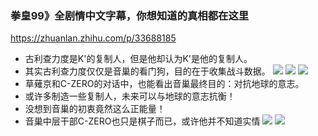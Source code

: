 ### 拳皇99》全剧情中文字幕，你想知道的真相都在这里
https://zhuanlan.zhihu.com/p/33688185
- 古利查力度是K'的复制人，但是他却认为K'是他的复制人。
- 其实古利查力度仅仅是音巢的看门狗，目的在于收集战斗数据。
![](https://pic1.zhimg.com/v2-ce7856638b39adc6a30c288eab9dfa54_b.gif)
![](https://pic2.zhimg.com/v2-67984288a2f8d30787d397c75a8b1b1d_b.jpg)
![](https://pic2.zhimg.com/v2-67984288a2f8d30787d397c75a8b1b1d_b.gif)
- 草薙京和C-ZERO的对话中，也能看出音巢最终目的：对抗地球的意志。
- 或许多制造一些复制人，未来可以与地球的意志抗衡！
- 没想到音巢的初衷竟然这么正能量！
- 音巢中层干部C-ZERO也只是棋子而已，或许他并不知道实情
![](https://pic4.zhimg.com/v2-9a05d3b018e2b00eeef8c7ef1107dbd7_b.gif)
![](https://pic1.zhimg.com/v2-74ecef415efdcdd3aec6bac2469925fc_b.gif)